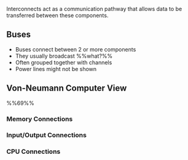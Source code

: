 Interconnects act as a communication pathway that allows data to be transferred between these components.
## Buses
- Buses connect between 2 or more components
- They usually broadcast %%what?%%
- Often grouped together with channels
- Power lines might not be shown
## Von-Neumann Computer View
%%69%%
### Memory Connections
### Input/Output Connections
### CPU Connections